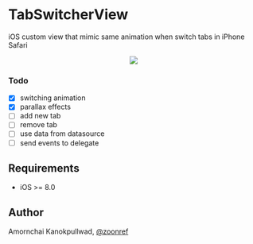TabSwitcherView
===============

iOS custom view that mimic same animation when switch tabs in iPhone Safari

<p align="center"><img src="https://raw.githubusercontent.com/zoonooz/TabSwicherView/master/screenshot.png"/></p>

### Todo
- [x] switching animation
- [x] parallax effects
- [ ] add new tab
- [ ] remove tab
- [ ] use data from datasource
- [ ] send events to delegate

## Requirements
- iOS >= 8.0

## Author

Amornchai Kanokpullwad, [@zoonref](https://twitter.com/zoonref)
